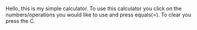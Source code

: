 Hello, this is my simple calculator. To use this calculator you click on the numbers/operations you would like to use and press equals(=). To clear you press the C.
